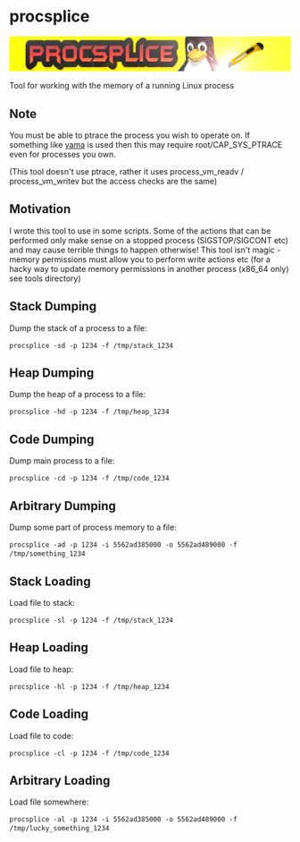 # procsplice
![](./procsplice-logo.png)    

Tool for working with the memory of a running Linux process   

## Note

You must be able to ptrace the process you wish to operate on. If something like [yama](https://www.kernel.org/doc/Documentation/security/Yama.txt) is used then this may require root/CAP_SYS_PTRACE even for processes you own. 

(This tool doesn't use ptrace, rather it uses process_vm_readv / process_vm_writev but the access checks are the same) 

## Motivation

I wrote this tool to use in some scripts. Some of the actions that can be performed only make sense on a stopped process (SIGSTOP/SIGCONT etc) and may cause terrible things to happen otherwise! This tool isn't magic - memory permissions must allow you to perform write actions etc (for a hacky way to update memory permissions in another process (x86_64 only) see tools directory) 

## Stack Dumping

Dump the stack of a process to a file:

```
procsplice -sd -p 1234 -f /tmp/stack_1234
```

## Heap Dumping

Dump the heap of a process to a file:

```
procsplice -hd -p 1234 -f /tmp/heap_1234
```

## Code Dumping

Dump main process to a file: 

```
procsplice -cd -p 1234 -f /tmp/code_1234
```

## Arbitrary Dumping

Dump some part of process memory to a file: 

```
procsplice -ad -p 1234 -i 5562ad385000 -o 5562ad489000 -f /tmp/something_1234
```

## Stack Loading

Load file to stack:

```
procsplice -sl -p 1234 -f /tmp/stack_1234
```

## Heap Loading

Load file to heap:

```
procsplice -hl -p 1234 -f /tmp/heap_1234
```

## Code Loading

Load file to code:

```
procsplice -cl -p 1234 -f /tmp/code_1234
```

## Arbitrary Loading

Load file somewhere:

```
procsplice -al -p 1234 -i 5562ad385000 -o 5562ad489000 -f /tmp/lucky_something_1234
```
